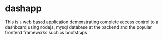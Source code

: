 # dashapp
This is a web based application demonstrating complete access control to a dashboard using nodejs, mysql database at the backend and the popular frontend frameworks such as bootstraps
